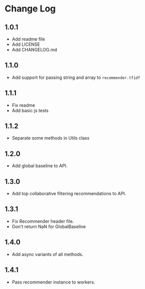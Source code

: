 # Change Log

## 1.0.1
- Add readme file
- Add LICENSE
- Add CHANGELOG.md

## 1.1.0
- Add support for passing string and array to `recommender.tfidf`

## 1.1.1
- Fix readme
- Add basic js tests

## 1.1.2
- Separate some methods in Utils class

## 1.2.0
- Add global baseline to API.

## 1.3.0
- Add top collaborative filtering recommendations to API.

## 1.3.1
- Fix Recommender header file.
- Don't return NaN for GlobalBaseline

## 1.4.0
- Add async variants of all methods.

## 1.4.1
- Pass recommender instance to workers.
